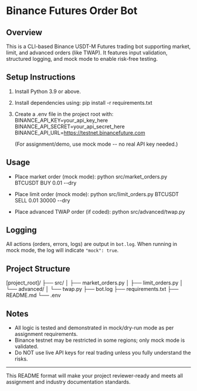 # Binance Futures Order Bot

## Overview
This is a CLI-based Binance USDT-M Futures trading bot supporting market, limit, and advanced orders (like TWAP). It features input validation, structured logging, and mock mode to enable risk-free testing.

## Setup Instructions
1. Install Python 3.9 or above.
2. Install dependencies using:
   pip install -r requirements.txt

3. Create a .env file in the project root with:
   BINANCE_API_KEY=your_api_key_here
   BINANCE_API_SECRET=your_api_secret_here
   BINANCE_API_URL=https://testnet.binancefuture.com

   (For assignment/demo, use mock mode -- no real API key needed.)

## Usage

- Place market order (mock mode):
  python src/market_orders.py BTCUSDT BUY 0.01 --dry

- Place limit order (mock mode):
  python src/limit_orders.py BTCUSDT SELL 0.01 30000 --dry

- Place advanced TWAP order (if coded):
  python src/advanced/twap.py

## Logging

All actions (orders, errors, logs) are output in `bot.log`.
When running in mock mode, the log will indicate `"mock": true`.

## Project Structure

[project_root]/
├── src/
│   ├── market_orders.py
│   ├── limit_orders.py
│   └── advanced/
│       └── twap.py
├── bot.log
├── requirements.txt
├── README.md
└── .env

## Notes
- All logic is tested and demonstrated in mock/dry-run mode as per assignment requirements.
- Binance testnet may be restricted in some regions; only mock mode is validated.
- Do NOT use live API keys for real trading unless you fully understand the risks.

---

This README format will make your project reviewer-ready and meets all assignment and industry documentation standards.
